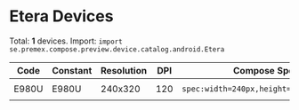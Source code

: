 # Etera Devices

Total: **1** devices. Import: `import se.premex.compose.preview.device.catalog.android.Etera`

| Code | Constant | Resolution | DPI | Compose Spec | Preview Usage |
|------|----------|------------|-----|-------------|---------------|
| E980U | E980U | 240x320 | 120 | `spec:width=240px,height=320px,dpi=120` | `@Preview(device = Etera.E980U)` |

<!-- Generated automatically. Do not edit manually. -->

